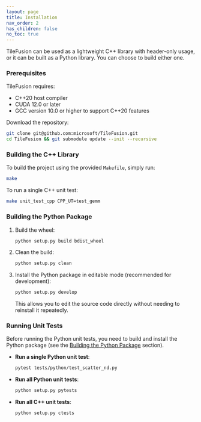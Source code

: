 ```yaml
---
layout: page
title: Installation
nav_order: 2
has_children: false
no_toc: true
---
```


TileFusion can be used as a lightweight C++ library with header-only usage, or it can be built as a Python library. You can choose to build either one.

### Prerequisites

TileFusion requires:

- C++20 host compiler
- CUDA 12.0 or later
- GCC version 10.0 or higher to support C++20 features

Download the repository:

```bash
git clone git@github.com:microsoft/TileFusion.git
cd TileFusion && git submodule update --init --recursive
```

### Building the C++ Library

To build the project using the provided `Makefile`, simply run:

```bash
make
```

To run a single C++ unit test:

```bash
make unit_test_cpp CPP_UT=test_gemm
```

### Building the Python Package

1. Build the wheel:

   ```bash
   python setup.py build bdist_wheel
   ```

2. Clean the build:

   ```bash
   python setup.py clean
   ```

3. Install the Python package in editable mode (recommended for development):

   ```bash
   python setup.py develop
   ```

   This allows you to edit the source code directly without needing to reinstall it repeatedly.

### Running Unit Tests

Before running the Python unit tests, you need to build and install the Python package (see the [Building the Python Package](#building-the-python-package) section).

- **Run a single Python unit test**:

  ```bash
  pytest tests/python/test_scatter_nd.py
  ```

- **Run all Python unit tests**:

  ```bash
  python setup.py pytests
  ```

- **Run all C++ unit tests**:

  ```bash
  python setup.py ctests
  ```
